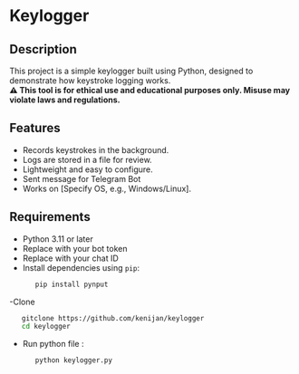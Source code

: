 # Keylogger

## Description
This project is a simple keylogger built using Python, designed to demonstrate how keystroke logging works.  
**⚠️ This tool is for ethical use and educational purposes only. Misuse may violate laws and regulations.**

## Features
- Records keystrokes in the background.
- Logs are stored in a file for review.
- Lightweight and easy to configure.
- Sent message for Telegram Bot
- Works on [Specify OS, e.g., Windows/Linux].

## Requirements
- Python 3.11 or later
- Replace with your bot token
- Replace with your chat ID
- Install dependencies using `pip`:
  ```bash
     pip install pynput
  ```
-Clone 
```bash
   gitclone https://github.com/kenijan/keylogger
   cd keylogger
```
- Run python file :
  ```bash
     python keylogger.py
  ```
